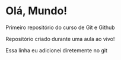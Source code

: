# Olá, Mundo!
 Primeiro repositório do curso de Git e Github

 Repositório criado durante uma aula ao vivo!

 Essa linha eu adicionei diretemente no git
